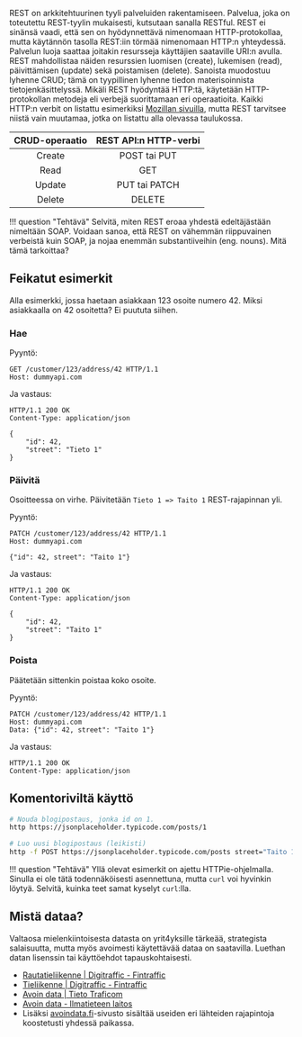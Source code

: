 REST on arkkitehtuurinen tyyli palveluiden rakentamiseen. Palvelua, joka on toteutettu REST-tyylin mukaisesti, kutsutaan sanalla RESTful. REST ei sinänsä vaadi, että sen on hyödynnettävä nimenomaan HTTP-protokollaa, mutta käytännön tasolla REST:iin törmää nimenomaan HTTP:n yhteydessä. Palvelun luoja saattaa joitakin resursseja käyttäjien saataville URI:n avulla. REST mahdollistaa näiden resurssien luomisen (create), lukemisen (read), päivittämisen (update) sekä poistamisen (delete). Sanoista muodostuu lyhenne CRUD; tämä on tyypillinen lyhenne tiedon materisoinnista tietojenkäsittelyssä. Mikäli REST hyödyntää HTTP:tä, käytetään HTTP-protokollan metodeja eli verbejä suorittamaan eri operaatioita. Kaikki HTTP:n verbit on listattu esimerkiksi [Mozillan sivuilla](https://developer.mozilla.org/en-US/docs/Web/HTTP/Methods), mutta REST tarvitsee niistä vain muutamaa, jotka on listattu alla olevassa taulukossa.

| CRUD-operaatio | REST API:n HTTP-verbi |
| :------------: | :-------------------: |
|     Create     |     POST tai PUT      |
|      Read      |          GET          |
|     Update     |     PUT tai PATCH     |
|     Delete     |        DELETE         |

!!! question "Tehtävä"
    Selvitä, miten REST eroaa yhdestä edeltäjästään nimeltään SOAP. Voidaan sanoa, että REST on vähemmän riippuvainen verbeistä kuin SOAP, ja nojaa enemmän substantiiveihin (eng. nouns). Mitä tämä tarkoittaa?



## Feikatut esimerkit

Alla esimerkki, jossa haetaan asiakkaan 123 osoite numero 42. Miksi asiakkaalla on 42 osoitetta? Ei puututa siihen.

### Hae

Pyyntö:

```http
GET /customer/123/address/42 HTTP/1.1
Host: dummyapi.com
```

Ja vastaus:

```http
HTTP/1.1 200 OK
Content-Type: application/json

{
    "id": 42,
    "street": "Tieto 1"
}
```



### Päivitä

Osoitteessa on virhe. Päivitetään `Tieto 1 => Taito 1` REST-rajapinnan yli. 

Pyyntö:

```http
PATCH /customer/123/address/42 HTTP/1.1
Host: dummyapi.com

{"id": 42, street": "Taito 1"}
```

Ja vastaus:

```http
HTTP/1.1 200 OK
Content-Type: application/json

{
    "id": 42,
    "street": "Taito 1"
}
```

### Poista

Päätetään sittenkin poistaa koko osoite.

Pyyntö:

```http
PATCH /customer/123/address/42 HTTP/1.1
Host: dummyapi.com
Data: {"id": 42, street": "Taito 1"}
```

Ja vastaus:

```http
HTTP/1.1 200 OK
Content-Type: application/json
```



## Komentoriviltä käyttö

```sh
# Nouda blogipostaus, jonka id on 1.
http https://jsonplaceholder.typicode.com/posts/1

# Luo uusi blogipostaus (leikisti)
http -f POST https://jsonplaceholder.typicode.com/posts street="Taito 1"
```

!!! question "Tehtävä"
    Yllä olevat esimerkit on ajettu HTTPie-ohjelmalla. Sinulla ei ole tätä todennäköisesti asennettuna, mutta `curl` voi hyvinkin löytyä. Selvitä, kuinka teet samat kyselyt `curl`:lla.



## Mistä dataa?

Valtaosa mielenkiintoisesta datasta on yrit4yksille tärkeää, strategista salaisuutta, mutta myös avoimesti käytettävää dataa on saatavilla. Luethan datan lisenssin tai käyttöehdot tapauskohtaisesti.

* [Rautatieliikenne | Digitraffic - Fintraffic](https://www.digitraffic.fi/rautatieliikenne/)
* [Tieliikenne | Digitraffic - Fintraffic](https://www.digitraffic.fi/tieliikenne/)
* [Avoin data | Tieto Traficom](https://tieto.traficom.fi/fi/tietotraficom/avoin-data?toggle=Kyberturvallisuus)
* [Avoin data - Ilmatieteen laitos](https://www.ilmatieteenlaitos.fi/avoin-data)
* Lisäksi [avoindata.fi](https://www.avoindata.fi/data/fi/apiset)-sivusto sisältää useiden eri lähteiden rajapintoja koostetusti yhdessä paikassa.
